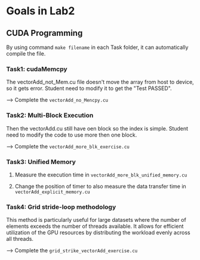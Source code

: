 # Goals in Lab2

## CUDA Programming

By using command `make filename` in each Task folder, it can automatically compile the file. 

### Task1: cudaMemcpy
The vectorAdd_not_Mem.cu file doesn't move the array from host to device, so it gets error. Student need to modify it to get the "Test PASSED".

--> Complete the `vectorAdd_no_Mencpy.cu`

### Task2: Multi-Block Execution

Then the vectorAdd.cu still have oen block so the index is simple. Student need to modify the code to use more then one block.

--> Complete the `vectorAdd_more_blk_exercise.cu`

### Task3: Unified Memory

1. Measure the execution time in `vectorAdd_more_blk_unified_memory.cu`

2. Change the position of timer to also measure the data transfer time in `vectorAdd_explicit_memory.cu`

### Task4: Grid stride-loop methodology

This method is particularly useful for large datasets where the number of elements exceeds the number of threads available. It allows for efficient utilization of the GPU resources by distributing the workload evenly across all threads.

--> Complete the `grid_strike_vectorAdd_exercise.cu`
